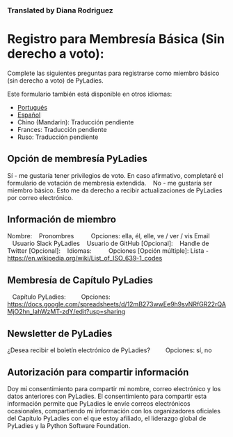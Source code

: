 ### Translated by Diana Rodriguez

# Registro para Membresía Básica (Sin derecho a voto):

Complete las siguientes preguntas para registrarse como miembro básico (sin derecho a voto) de PyLadies.

Este formulario también está disponible en otros idiomas:

- [Portugués](https://github.com/pyladies/project-admin-logisitics/blob/master/forms/basic-membership-form-pt.md)
- [Español](https://github.com/pyladies/project-admin-logisitics/blob/master/forms/basic-membership-form-es.md)
- Chino (Mandarin): Traducción pendiente
- Frances: Traducción pendiente
- Ruso: Traducción pendiente

## Opción de membresía PyLadies
    
   Sí - me gustaría tener privilegios de voto. En caso afirmativo, completaré el formulario de votación de membresía extendida.
   No - me gustaría ser miembro básico. Esto me da derecho a recibir actualizaciones de PyLadies por correo electrónico.
    
## Información de miembro
    
   Nombre:
   Pronombres
         Opciones: ella, él, elle, ve / ver / vis
   Email
   Usuario Slack PyLadies
   Usuario de GitHub [Opcional]:
   Handle de Twitter [Opcional]:
   Idiomas:
         Opciones [Opción múltiple]: Lista -  https://en.wikipedia.org/wiki/List_of_ISO_639-1_codes
         
## Membresía de Capítulo PyLadies

   Capítulo PyLadies:
        Opciones: https://docs.google.com/spreadsheets/d/12mB273wwEe9h9svNRfGR22rQAMjO2hn_lahWzMT-zdY/edit?usp=sharing

## Newsletter de PyLadies 

   ¿Desea recibir el boletín electrónico de PyLadies?
         Opciones: sí, no

## Autorización para compartir información

Doy mi consentimiento para compartir mi nombre, correo electrónico y los datos anteriores con PyLadies. El consentimiento para compartir esta información permite que PyLadies le envíe correos electrónicos ocasionales, compartiendo mi información con los organizadores oficiales del Capítulo PyLadies con el que estoy afiliado, el liderazgo global de PyLadies y la Python Software Foundation.
